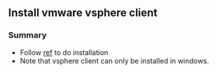 ## Install vmware vsphere client


### Summary
- Follow [ref](https://community.emc.com/docs/DOC-39716) to do installation
- Note that vsphere client can only be installed in windows.
